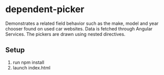 # dependent-picker

Demonstrates a related field behavior such as the make, model and year chooser found on used car websites.
Data is fetched through Angular Services. The pickers are drawn using nested directives.

## Setup
1. run npm install
2. launch index.html


